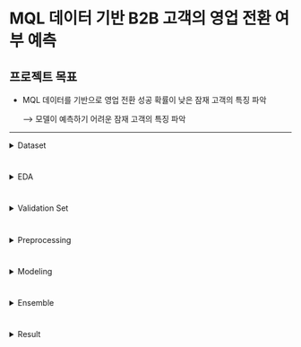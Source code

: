 # MQL 데이터 기반 B2B 고객의 영업 전환 여부 예측
## 프로젝트 목표  
* MQL 데이터를 기반으로 영업 전환 성공 확률이 낮은 잠재 고객의 특징 파악
 
    &xrarr; 모델이 예측하기 어려운 잠재 고객의 특징 파악 
---

<details><summary>Dataset</summary>

- __Categorical columns__


| Column Name  | Description | dType  | Null_percentage  |
|:-------------:|:-------------:|:-------------:|:-------------:|
| business_unit |사업부| str| 0% |
| customer_idx |회사 고유 Index| int| 0% |
| customer_type |고객 유형| str| 74% |
| enterprise |회사 규모 | str| 0% |
| customer_job |고객 업종 | str| 32% |
| inquiry_type |문의 유형| str| 2% |
| product_category |제품 대분류| str| 33% |
| product_subcategory |제품 중분류| str| 84% |
| product_modelname |제품 모델명| str| 84% |
| customer_position |고객 직책| str| 0% |
| response_corporate |담당 법인| str| 0% |
| expected_timeline |희망 구매 날짜| str| 52% |
| business_area |사업 도메인|str | 69% |
| business_subarea |사업 세부 도메인|str | 91% |
| lead_owner |영업 담당자|int | 0% |


- __Numerical columns__

  
| Column Name  | Description | dType  | Null_percentage  |
|:-------------:|:-------------:|:-------------:|:-------------:|
|bant_submit |MQL 정보의 BANT 가중치|float| 0% |
|historical_existing_cnt |과거 영업 전환 횟수|int| 77% |
|lead_desc_length |고객 요청사항의 글자 수|int| 0% |


- __Target column__


| Column Name  | Description | dType  | True_percentage  |
|:-------------:|:-------------:|:-------------:|:-------------:|
|is_converted |영업 전환 성공 여부|bool| 8.2% |

</details>

#

<details><summary>EDA</summary>

<br>

- __is_converted 컬럼 (영업 전환 성공 여부)__ : _Target Column_  
>![cutomer_idx1](/img/customer_idx1.png)  
>>--> Target 컬럼의 심한 데이터 불균형  
__&xrarr; 오버샘플링, 임계값 조정 고려__
<br>

- __customer_idx 컬럼 (고객 회사의 고유 idx)__  
>![customer_idx2](/img/customer_idx1.png)  
customer_idx가 20596인 값들은 모두 영업 전환에 성공, 모두 customer_type 값이 결측치  
>>--> customer_type이 결측치, 영업 전환 성공한한 회사 중 회사 idx를 분실(?)한 customer_idx가 모두 25096으로 추정  
__&xrarr; 모델 학습시 25096에 대한 오버피팅을 막기 위해 별도의 전처리 적용__

<br>

- __customer_type 컬럼 (고객 유형)__  
>customer_type의 결측 유무에 따른 영업 성공 비율  
결측 O &nbsp;&nbsp;&nbsp;&nbsp;&nbsp;&nbsp;&nbsp;&nbsp;&nbsp;&nbsp;&nbsp;&nbsp;&nbsp;&nbsp;&nbsp;&nbsp;&nbsp;&nbsp;&nbsp;&nbsp;&nbsp;&nbsp;&nbsp;&nbsp;&nbsp;&nbsp;&nbsp;&nbsp;&nbsp;&nbsp;&nbsp;&nbsp;&nbsp;&nbsp;&nbsp;&nbsp;&nbsp;&nbsp;&nbsp;&nbsp;&nbsp;&nbsp;&nbsp;&nbsp;&nbsp;&nbsp;&nbsp;&nbsp;&nbsp;&nbsp;&nbsp;&nbsp;&nbsp;&nbsp;&nbsp;&nbsp;결측 X  
![customer_type1](/img/customer_type1.png)
![customer_type2](/img/customer_type2.png)  
>>--> customer_type 값이 존재할 때 영업 전환 성공 비율이 약 두배 높음, 결측 비율이 77%로 결측치가 상당히 많음   
__&xrarr; customer_type 값이 결측치가 아닌 데이터셋을 따로 구성 후 새로운 모델 구성__

<br>

- __lead_owner 컬럼 (영업 담당자)__  
>영업에 항상 성공하는 영업 담당자가 있는 반면 영업 횟수가 많음에도 항상 실패하는 영업 담당자가 존재   
--> 영업 담당자 개개인의 역량 차이가 심함  
![lead_owner1](/img/lead_owner1.png)  
>>분석의 주 목적은 잠재 고객을 찾는 것이기 때문에 영업 담장자의 개인 역량이 관여해서는 안됨  
__&xrarr; lead_owner 컬럼은 학습에 활용 X__ _(실제로 학습에 활용 했을시 F1_score 기준으로 약 0.2 상승)_

<br>

- __lead_desc_length 컬럼 (고객이 작성한 요청사항의 글자 수)__  
>value_counts 값이 유독 높은 데이터 값 = 3, 14  
--> lead_desc_length 값이 1 ~ 20에 있는 데이터들을 시각화   
![lead_desc_length1](/img/lead_desc_length1.png)
![lead_desc_length2](/img/lead_desc_length2.png)  
>>--> lead_desc_length 값이 3인 데이터들은 영업 전환 성공 비율이 주위 데이터에 비해 높은 편  
--> lead_desc_length 값이 14인 데이터들은 영업 전환 성공 비율이 매우 낮음  
 __&xrarr; lead_desc_length 컬럼의 결측치가 전혀 없는 것을 고려하여 값이 정확한 특징이 파악되지 않는 3, 14 값을 결측치 취급__ _(median 값으로 대체)_  
>
><br>

>lead_desc_length의 분포 확인  
>
>![lead_desc_length3](/img/lead_desc_length3.png)  
>>--> 데이터가 왼쪽으로 쏠림  
__&xrarr; 분포 변환 적용 고려__  
>
><br>

>value_counts 값이 20개 이상인 데이터들의 lead_desc_length(x) 별 영업 성공 비율(y) 분포 확인  
>
>![lead_desc_length4](/img/lead_desc_length4.png)  
>> --> lead_desc_length와 영업 전환 성공률은 어느정도 비례 관계가 있는 것으로 판단 가능



</details>

#

<details><summary>Validation Set</summary>

* .

</details>

#

<details><summary>Preprocessing</summary>

* .

</details>

#

<details><summary>Modeling</summary>

* .

</details>

#

<details><summary>Ensemble</summary>

* .

</details>

#

<details><summary>Result</summary>

* .

</details>

#
